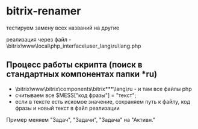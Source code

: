 # bitrix-renamer
 
тестируем замену всех названий на другие

реализация через файл - \bitrix\www\local\php_interface\user_lang\ru\lang.php

## Процесс работы скрипта (поиск в стандартных компонентах папки *ru)
- \bitrix\www\bitrix\components\bitrix\***\lang\ru - и там все файлы php
- считываем все $MESS["код фразы"] = "текст";
- если в тексте есть искомое значение, сохраняем путь к файлу, код фразы и новый текст в файл реализации

Пример меняем "Задач", "Задачи", "Задача" на "Активн."

